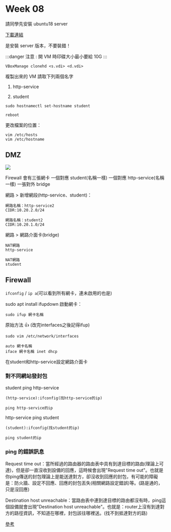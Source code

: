# Week 08

請同學先安裝 ubuntu18 server

[下載連結](http://ftp.ncnu.edu.tw/ubuntu-cd/18.04.3/ubuntu-18.04.3-live-server-amd64.iso)

是安裝 server 版本，不要裝錯！

:::danger
注意 : 開 VM 時印碟大小最小要給 10G
:::

`VBoxManage clonehd <s.vdi> <d.vdi>`

複製出來的 VM 請取下列兩個名字

1. http-service

2. student

```
sudo hostnamectl set-hostname student
```
```
reboot
```
更改檔案的位置：
```
vim /etc/hosts
vim /etc/hostname
```
## DMZ 

![](https://i.imgur.com/FP8pU9G.png)

Firewall 會有三張網卡
一個對應 student(名稱一樣)
一個對應 http-service(名稱一樣)
一張對外 bridge


網路 > 新增網段(http-service、student)：
```
網路名稱：http-service2
CIDR:10.20.2.0/24
```
```
網路名稱：student2
CIDR:10.20.1.0/24
```
網路 > 網路介面卡(bridge)
```
NAT網路
http-service
```
```
NAT網路
student
```

## Firewall

``ifconfig`` / ``ip a``(可以看到所有網卡，連未啟用的也是)


sudo apt install ifupdown
啟動網卡：
```
sudo ifup 網卡名稱
```
原始方法 :+1: (改完interfaces之後記得ifup)
```
sudo vim /etc/network/interfaces
```
```
auto 網卡名稱
iface 網卡名稱 inet dhcp
```

在student和http-service設定網路介面卡

### 對不同網站發封包
student ping http-service
```
(http-service):ifconfig(找http-service的ip)
```
```
ping http-service的ip
```
http-service ping student
```
(student):ifconfig(找student的ip)
```
```
ping student的ip
```

### ping 的錯誤訊息

Request time out：當所經過的路由器的路由表中具有到達目標的路由(理論上可達)，但是卻一直沒收到設備的回應，這時候會出現"Request time out"。也就是你ping傳送的封包理論上是能送達對方，卻沒收到回應的封包，有可能的障礙是：防火牆、設定不回應、回應的封包丟失(相關網路設定錯誤)等。(路是通的，只是沒回應)

Destination host unreachable：當路由表中連到達目標的路由都沒有時，ping這個設備就會出現"Destination host unreachable"。也就是：router上沒有到達對方的路徑資訊，不知道在哪裡，封包該往哪裡送。(找不到抵達對方的路)

[參考](https://blog.xuite.net/metafun/life/85495210-Ping%E6%8C%87%E4%BB%A4%E8%88%87Destination+host+unreachable+%E5%92%8C+Request+time+out%22%E4%B9%8B%E5%8D%80%E5%88%A5)
